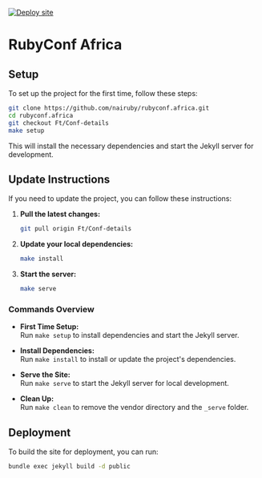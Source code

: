 [![Deploy site](https://github.com/nairuby/rubyconf.africa/actions/workflows/deploy.yml/badge.svg)](https://github.com/nairuby/rubyconf.africa/actions/workflows/deploy.yml)

# RubyConf Africa

## Setup

To set up the project for the first time, follow these steps:

```bash
git clone https://github.com/nairuby/rubyconf.africa.git
cd rubyconf.africa
git checkout Ft/Conf-details
make setup
```

This will install the necessary dependencies and start the Jekyll server for development.

## Update Instructions

If you need to update the project, you can follow these instructions:

1. **Pull the latest changes:**
   ```bash
   git pull origin Ft/Conf-details
   ```

2. **Update your local dependencies:**
   ```bash
   make install
   ```

3. **Start the server:**
   ```bash
   make serve
   ```

### Commands Overview

- **First Time Setup:**  
  Run `make setup` to install dependencies and start the Jekyll server.

- **Install Dependencies:**  
  Run `make install` to install or update the project's dependencies.

- **Serve the Site:**  
  Run `make serve` to start the Jekyll server for local development.

- **Clean Up:**  
  Run `make clean` to remove the vendor directory and the `_serve` folder.

## Deployment

To build the site for deployment, you can run:

```bash
bundle exec jekyll build -d public
```
